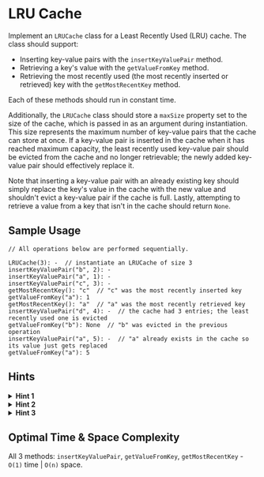 # LRU Cache

Implement an `LRUCache` class for a Least Recently Used (LRU) cache. The class should support:

- Inserting key-value pairs with the `insertKeyValuePair` method.
- Retrieving a key's value with the `getValueFromKey` method.
- Retrieving the most recently used (the most recently inserted or retrieved) key with the `getMostRecentKey` method.

Each of these methods should run in constant time.

Additionally, the `LRUCache` class should store a `maxSize` property set to the size of the cache, which is passed in as an argument during instantiation. This size represents the maximum number of key-value pairs that the cache can store at once. If a key-value pair is inserted in the cache when it has reached maximum capacity, the least recently used key-value pair should be evicted from the cache and no longer retrievable; the newly added key-value pair should effectively replace it.

Note that inserting a key-value pair with an already existing key should simply replace the key's value in the cache with the new value and shouldn't evict a key-value pair if the cache is full. Lastly, attempting to retrieve a value from a key that isn't in the cache should return `None`.

## Sample Usage

```plaintext
// All operations below are performed sequentially.

LRUCache(3): -  // instantiate an LRUCache of size 3
insertKeyValuePair("b", 2): -
insertKeyValuePair("a", 1): -
insertKeyValuePair("c", 3): -
getMostRecentKey(): "c"  // "c" was the most recently inserted key
getValueFromKey("a"): 1
getMostRecentKey(): "a"  // "a" was the most recently retrieved key
insertKeyValuePair("d", 4): -  // the cache had 3 entries; the least recently used one is evicted
getValueFromKey("b"): None  // "b" was evicted in the previous operation
insertKeyValuePair("a", 5): -  // "a" already exists in the cache so its value just gets replaced
getValueFromKey("a"): 5
```

## Hints

<details>
<summary><b>Hint 1</b></summary>

What data structure could allow you to insert, retrieve, and evict resources as fast as possible, all the while keeping track of the least recently accessed resource - essentially keeping track of the order of the resources? A hash table would allow you to insert and retrieve resources fast, but it wouldn't allow you to keep track of their order. An array would let you keep track of their order, but it wouldn't let you access elements fast; it also wouldn't allow you to move an element from one position to another in constant time, which you would need to do to make a newly-accessed key / value pair the most recent one upon retrieval of a key's value. A linked list would allow you to keep track of elements' order and to move them seamlessly (if you knew their position), but it wouldn't allow you to access them easily without knowing their position beforehand. Could a heap help? What about a BST or a trie? Would any other data structures work?

</details>

<details>
<summary><b>Hint 2</b></summary>

Could you use multiple data structures to make your LRU Cache's functionality fast and efficient? Could you store keys in one data structure, for instance, and values in an auxiliary data structure? What should these data structures be in order for all of the LRU Cache's methods to run in constant time?

</details>

<details>
<summary><b>Hint 3</b></summary>

Try storing keys in a hash table and mapping them to nodes in a doubly linked list containing the keys' corresponding values (perhaps the nodes would also have to store the keys themselves). With these two data structures, you could access any key / value pair very easily via the hash table, and you could also effortlessly move nodes in the linked list so as to keep track of the most recent and least recent key / value pairs. The linked list would also allow you to keep track of the entire order of the key / value pairs, thus allowing you to perpetually update the least recent key / value pairs after evictions.

</details>

## Optimal Time & Space Complexity

All 3 methods: `insertKeyValuePair`, `getValueFromKey`, `getMostRecentKey` - `O(1)` time | `O(n)` space.
